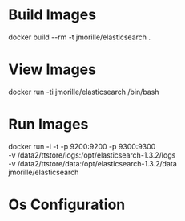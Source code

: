 # Build Images
docker build --rm -t jmorille/elasticsearch .

# View Images
docker run -ti jmorille/elasticsearch /bin/bash

# Run Images
docker run -i -t -p 9200:9200 -p 9300:9300 \
  -v /data2/ttstore/logs:/opt/elasticsearch-1.3.2/logs \
  -v /data2/ttstore/data:/opt/elasticsearch-1.3.2/data \
   jmorille/elasticsearch
 
# Os Configuration

 
 
